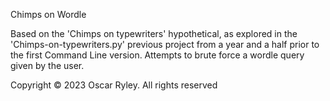 Chimps on Wordle

Based on the 'Chimps on typewriters' hypothetical, as explored in the 'Chimps-on-typewriters.py' previous project from a year and a half prior to the first Command Line version.
Attempts to brute force a wordle query given by the user.

Copyright © 2023 Oscar Ryley. All rights reserved
